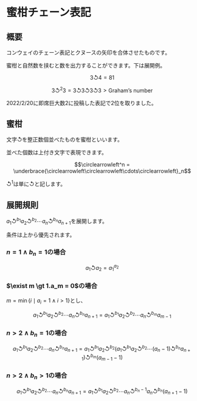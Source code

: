 # 蜜柑チェーン表記

## 概要

コンウェイのチェーン表記とクヌースの矢印を合体させたものです。

蜜柑と自然数を挟むと数を出力することができます。下は展開例。

$$3\circlearrowleft 4 = 81$$

$$3\circlearrowleft^2 3 = 3\circlearrowleft 3\circlearrowleft 3\circlearrowleft 3 \gt \text{Graham's number}$$

2022/2/20に即席巨大数2に投稿した表記で2位を取りました。

## 蜜柑

文字$\circlearrowleft$を整正数個並べたものを蜜柑といいます。

並べた個数は上付き文字で表現できます。

$$\circlearrowleft^n = \underbrace{\circlearrowleft\circlearrowleft\cdots\circlearrowleft}_n$$

$\circlearrowleft^1$は単に$\circlearrowleft$と記します。

## 展開規則

$a_1 \circlearrowleft^{b_1}a_2 \circlearrowleft^{b_2} \cdots a_{n} \circlearrowleft^{b_n} a_{n+1}$を展開します。

条件は上から優先されます。

### $n=1\land b_n = 1$の場合

$$a_1\circlearrowleft a_2 = a_1^{a_2}$$

### $\exist m \gt 1.a_m = 0$の場合

$m = \min\{i \mid a_i = 1 \land i \gt 1\}$とし、

$$a_1 \circlearrowleft^{b_1}a_2 \circlearrowleft^{b_2} \cdots a_{n} \circlearrowleft^{b_n} a_{n+1} = a_1 \circlearrowleft^{b_1}a_2 \circlearrowleft^{b_2} \cdots a_{n} \circlearrowleft^{b_m} a_{m-1}$$

### $n\gt2\land b_n = 1$の場合

$$a_1 \circlearrowleft^{b_1}a_2 \circlearrowleft^{b_2} \cdots a_{n} \circlearrowleft^{b_n} a_{n+1} = a_1 \circlearrowleft^{b_1}a_2 \circlearrowleft^{b_2} (a_1 \circlearrowleft^{b_1}a_2 \circlearrowleft^{b_2} \cdots( a_{n}-1) \circlearrowleft^{b_n} a_{n+1}) \circlearrowleft^{b_m} (a_{m-1}-1)$$

### $n\gt2\land b_n \gt 1$の場合

$$a_1 \circlearrowleft^{b_1}a_2 \circlearrowleft^{b_2} \cdots a_{n} \circlearrowleft^{b_n} a_{n+1} = a_1 \circlearrowleft^{b_1}a_2 \circlearrowleft^{b_2} \cdots a_{n} \circlearrowleft^{b_n-1} a_{n} \circlearrowleft^{b_n} (a_{n+1}-1) $$
